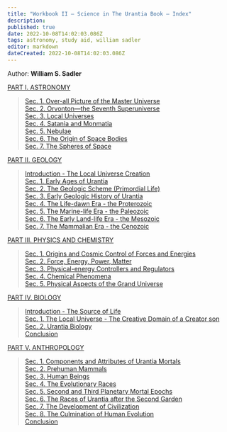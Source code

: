 ```yaml
---
title: "Workbook II — Science in The Urantia Book — Index"
description: 
published: true
date: 2022-10-08T14:02:03.086Z
tags: astronomy, study aid, william sadler
editor: markdown
dateCreated: 2022-10-08T14:02:03.086Z
---
```


Author: **William S. Sadler**

[PART I. ASTRONOMY](https://www.urantia.org/en/science-in-urantia-book/part-i-astronomy#parti)

> [Sec. 1. Over-all Picture of the Master Universe](https://www.urantia.org/en/science-in-urantia-book/part-i-astronomy#SECTION_1_OVER_ALL_PICTURE_OF_THE_MASTER_UNIVERSE)  
> [Sec. 2. Orvonton—the Seventh Superuniverse](https://www.urantia.org/en/science-in-urantia-book/part-i-astronomy#SECTION_2_ORVONTON_THE_SEVENTH_SUPERUNIVERSE)  
> [Sec. 3. Local Universes](https://www.urantia.org/en/science-in-urantia-book/part-i-astronomy#SECTION_3_LOCAL_UNIVERSES)  
> [Sec. 4. Satania and Monmatia](https://www.urantia.org/en/science-in-urantia-book/part-i-astronomy#SECTION_4_SATANIA_AND_MONMATIA)  
> [Sec. 5. Nebulae](https://www.urantia.org/en/science-in-urantia-book/part-i-astronomy#SECTION_5_NEBULAE)  
> [Sec. 6. The Origin of Space Bodies](https://www.urantia.org/en/science-in-urantia-book/part-i-astronomy#SECTION_6_THE_ORIGIN_OF_SPACE_BODIES)  
> [Sec. 7. The Spheres of Space](https://www.urantia.org/en/science-in-urantia-book/part-i-astronomy#SECTION_7_THE_SPHERES_OF_SPACE)

[PART II. GEOLOGY](https://www.urantia.org/en/science-in-urantia-book/part-ii-geology#partii)

> [Introduction - The Local Universe Creation](https://www.urantia.org/en/science-in-urantia-book/part-ii-geology#INTRODUCTION_THE_LOCAL_UNIVERSE_CREATION)  
> [Sec. 1. Early Ages of Urantia](https://www.urantia.org/en/science-in-urantia-book/part-ii-geology#SECTION_1_EARLY_AGES_OF_URANTIA)  
> [Sec. 2. The Geologic Scheme (Primordial Life)](https://www.urantia.org/en/science-in-urantia-book/part-ii-geology#SECTION_II_THE_GEOLOGIC_SCHEME)  
> [Sec. 3. Early Geologic History of Urantia](https://www.urantia.org/en/science-in-urantia-book/part-ii-geology#SECTION_III_EARLY_GEOLOGIC_HISTORY_OF_URANTIA)  
> [Sec. 4. The Life-dawn Era - the Proterozoic](https://www.urantia.org/en/science-in-urantia-book/part-ii-geology#SECTION_IV_THE_LIFE_DAWN_ERA)  
> [Sec. 5. The Marine-life Era - the Paleozoic](https://www.urantia.org/en/science-in-urantia-book/part-ii-geology#SECTION_V_THE_MARINE_LIFE_ERA)  
> [Sec. 6. The Early Land-life Era - the Mesozoic](https://www.urantia.org/en/science-in-urantia-book/part-ii-geology#SECTION_6_THE_EARLY_LAND_LIFE_ERA)  
> [Sec. 7. The Mammalian Era - the Cenozoic](https://www.urantia.org/en/science-in-urantia-book/part-ii-geology#SECTION_7_THE_MAMMALIAN_ERA)

[PART III. PHYSICS AND CHEMISTRY](https://www.urantia.org/en/science-in-urantia-book/part-iii-physics-and-chemistry#partiii)

> [Sec. 1. Origins and Cosmic Control of Forces and Energies](https://www.urantia.org/en/science-in-urantia-book/part-iii-physics-and-chemistry#SECTION_1_ORIGINS_AND_COSMIC_CONTROL_OF_FORCES_AND_ENERGIES)  
> [Sec. 2. Force, Energy, Power, Matter](https://www.urantia.org/en/science-in-urantia-book/part-iii-physics-and-chemistry#SECTION_2_FORCE_ENERGY_POWER_MATTER)  
> [Sec. 3. Physical-energy Controllers and Regulators](https://www.urantia.org/en/science-in-urantia-book/part-iii-physics-and-chemistry#SECTION_3_PHYSICAL_ENERGY_CONTROLLERS_AND_REGULATORS)  
> [Sec. 4. Chemical Phenomena](https://www.urantia.org/en/science-in-urantia-book/part-iii-physics-and-chemistry#SECTION_4_CHEMICAL_PHENOMENA)  
> [Sec. 5. Physical Aspects of the Grand Universe](https://www.urantia.org/en/science-in-urantia-book/part-iii-physics-and-chemistry#SECTION_5_PHYSICAL_ASPECTS_OF_THE_GRAND_UNIVERSE)

[PART IV. BIOLOGY](https://www.urantia.org/en/science-in-urantia-book/part-iv-biology#partiv)

> [Introduction - The Source of Life](https://www.urantia.org/en/science-in-urantia-book/part-iv-biology#INTRODUCTION_THE_SOURCE_OF_LIFE)  
> [Sec. 1. The Local Universe - The Creative Domain of a Creator son](https://www.urantia.org/en/science-in-urantia-book/part-iv-biology#SECTION_1_THE_LOCAL_UNIVERSE)  
> [Sec. 2. Urantia Biology](https://www.urantia.org/en/science-in-urantia-book/part-iv-biology#SECTION_2_URANTIA_BIOLOGY)  
> [Conclusion](https://www.urantia.org/en/science-in-urantia-book/part-iv-biology#CONCLUSIONIV)

[PART V. ANTHROPOLOGY](https://www.urantia.org/en/science-in-urantia-book/part-v-anthropology#partv)

> [Sec. 1. Components and Attributes of Urantia Mortals](https://www.urantia.org/en/science-in-urantia-book/part-v-anthropology#SECTION_1_COMPONENTS_AND_ATTRIBUTES_OF_URANTIA)  
> [Sec. 2. Prehuman Mammals](https://www.urantia.org/en/science-in-urantia-book/part-v-anthropology#SECTION_2_PREHUMAN_MAMMALS)  
> [Sec. 3. Human Beings](https://www.urantia.org/en/science-in-urantia-book/part-v-anthropology#SECTION_3_HUMAN_BEINGS)  
> [Sec. 4. The Evolutionary Races](https://www.urantia.org/en/science-in-urantia-book/part-v-anthropology#SECTION_4_THE_EVOLUTIONARY_RACES)  
> [Sec. 5. Second and Third Planetary Mortal Epochs](https://www.urantia.org/en/science-in-urantia-book/part-v-anthropology#SECTION_5_SECOND_AND_THIRD_PLANETARY_MORTAL_EPOCHS)  
> [Sec. 6. The Races of Urantia after the Second Garden](https://www.urantia.org/en/science-in-urantia-book/part-v-anthropology#SECTION_6_THE_RACES_OF_URANTIA_AFTER_THE_SECOND_GARDEN)  
> [Sec. 7. The Development of Civilization](https://www.urantia.org/en/science-in-urantia-book/part-v-anthropology#SECTION_7_THE_DEVELOPMENT_OF_CIVILIZATION)  
> [Sec. 8. The Culmination of Human Evolution](https://www.urantia.org/en/science-in-urantia-book/part-v-anthropology#SECTION_8_THE_CULMINATION_OF_HUMAN_EVOLUTION)  
> [Conclusion](https://www.urantia.org/en/science-in-urantia-book/part-v-anthropology#CONCLUSIONV)